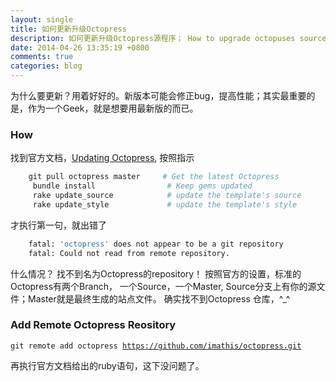 ```yaml
---
layout: single
title: 如何更新升级Octopress
description: 如何更新升级Octopress源程序； How to upgrade octopuses sources
date: 2014-04-26 13:35:19 +0800
comments: true
categories: blog
---
```



为什么要更新？用着好好的。新版本可能会修正bug，提高性能；其实最重要的是，作为一个Geek，就是想要用最新版的而已。

### How

找到官方文档，[Updating Octopress](http://octopress.org/docs/updating/), 按照指示

```ruby updating octopress
	git pull octopress master     # Get the latest Octopress
     bundle install                # Keep gems updated
     rake update_source            # update the template's source
     rake update_style             # update the template's style
```

才执行第一句，就出错了

```bash error
	fatal: 'octopress' does not appear to be a git repository
	fatal: Could not read from remote repository.
```

什么情况？ 找不到名为Octopress的repository！ 按照官方的设置，标准的Octopress有两个Branch， 一个Source，一个Master, Source分支上有你的源文件；Master就是最终生成的站点文件。 确实找不到Octopress 仓库，^_^

### Add Remote Octopress Reository

<code>git remote add octopress https://github.com/imathis/octopress.git </code>

再执行官方文档给出的ruby语句，这下没问题了。



